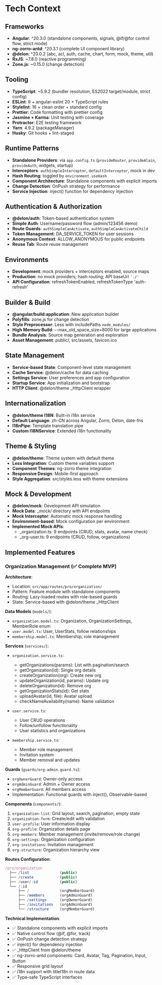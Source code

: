 # Tech Context

## Frameworks
- **Angular**: ^20.3.0 (standalone components, signals, @if/@for control flow, strict mode)
- **ng-zorro-antd**: ^20.3.1 (complete UI component library)
- **@delon**: ^20.0.2 (abc, acl, auth, cache, chart, form, mock, theme, util)
- **RxJS**: ~7.8.0 (reactive programming)
- **Zone.js**: ~0.15.0 (change detection)

## Tooling
- **TypeScript**: ~5.9.2 (bundler resolution, ES2022 target/module, strict config)
- **ESLint**: 9 + angular-eslint 20 + TypeScript rules
- **Stylelint**: 16 + clean order + standard config
- **Prettier**: Code formatting with prettier config
- **Jasmine + Karma**: Unit testing with coverage
- **Protractor**: E2E testing framework
- **Yarn**: 4.9.2 (packageManager)
- **Husky**: Git hooks + lint-staged

## Runtime Patterns
- **Standalone Providers**: via `app.config.ts` (`provideRouter`, `provideAlain`, `provideAuth`, widgets, startup)
- **Interceptors**: `authSimpleInterceptor`, `defaultInterceptor`, mock in dev
- **Hash Routing**: toggled by `environment.useHash`
- **Component Architecture**: Standalone components with explicit imports
- **Change Detection**: OnPush strategy for performance
- **Service Injection**: inject() function for dependency injection

## Authentication & Authorization
- **@delon/auth**: Token-based authentication system
- **Simple Auth**: Username/password flow (admin/123456 demo)
- **Route Guards**: `authSimpleCanActivate`, `authSimpleCanActivateChild`
- **Token Management**: DA_SERVICE_TOKEN for user sessions
- **Anonymous Context**: ALLOW_ANONYMOUS for public endpoints
- **Reuse Tab**: Route reuse management

## Environments
- **Development**: mock providers + interceptors enabled, source maps
- **Production**: no mock providers; hash routing; API baseUrl `'./'`
- **API Configuration**: refreshTokenEnabled, refreshTokenType 'auth-refresh'

## Builder & Build
- **@angular/build:application**: New application builder
- **Polyfills**: zone.js for change detection
- **Style Preprocessor**: Less with includePaths `node_modules/`
- **High Memory Build**: --max_old_space_size=8000 for large applications
- **Bundle Analysis**: Source map generation and exploration
- **Asset Management**: public/, src/assets, favicon.ico

## State Management
- **Service-based State**: Component-level state management
- **Cache Service**: @delon/cache for data caching
- **Settings Service**: User preferences and app configuration
- **Startup Service**: App initialization and bootstrap
- **HTTP Client**: @delon/theme _HttpClient wrapper

## Internationalization
- **@delon/theme I18N**: Built-in i18n service
- **Default Language**: zh-CN across Angular, Zorro, Delon, date-fns
- **I18nPipe**: Template translation pipe
- **Custom I18NService**: Extended i18n functionality

## Theme & Styling
- **@delon/theme**: Theme system with default theme
- **Less Integration**: Custom theme variables support
- **Component Themes**: ng-zorro theme integration
- **Responsive Design**: Mobile-first approach
- **Style Aggregation**: src/styles.less with theme extensions

## Mock & Development
- **@delon/mock**: Development API simulation
- **Mock Data**: _mock/ directory with API endpoints
- **Mock Interceptor**: Automatic mock response handling
- **Environment-based**: Mock configuration per environment
- **Implemented Mock APIs**:
  - _organization.ts: 9 endpoints (CRUD, stats, avatar, name check)
  - _org-user.ts: 9 endpoints (CRUD, follow, organizations)

## Implemented Features

### Organization Management (✅ Complete MVP)

**Architecture**:
- Location: `src/app/routes/pro/organization/`
- Pattern: Feature module with standalone components
- Routing: Lazy-loaded routes with role-based guards
- State: Service-based with @delon/theme _HttpClient

**Data Models** (`models/`):
- `organization.model.ts`: Organization, OrganizationSettings, MemberRole enum
- `user.model.ts`: User, UserStats, follow relationships
- `membership.model.ts`: Membership, role management

**Services** (`services/`):
- `organization.service.ts`:
  - getOrganizations(params): List with pagination/search
  - getOrganization(id): Single org details
  - createOrganization(org): Create new org
  - updateOrganization(id, params): Update org
  - deleteOrganization(id): Remove org
  - getOrganizationStats(id): Get stats
  - uploadAvatar(id, file): Avatar upload
  - checkNameAvailability(name): Name validation
  
- `user.service.ts`:
  - User CRUD operations
  - Follow/unfollow functionality
  - User statistics and organizations

- `membership.service.ts`:
  - Member role management
  - Invitation system
  - Member removal and updates

**Guards** (`guards/org-admin.guard.ts`):
- `orgOwnerGuard`: Owner-only access
- `orgAdminGuard`: Admin + Owner access
- `orgMemberGuard`: All members access
- Implementation: Functional guards with inject(), Observable-based

**Components** (`components/`):
1. `organization-list`: Grid layout, search, pagination, empty state
2. `organization-form`: Create/edit with validation
3. `user-profile`: User information display
4. `org-profile`: Organization details page
5. `org-members`: Member management (invite/remove/role change)
6. `org-settings`: Organization configuration
7. `org-invitations`: Invitation management
8. `org-structure`: Organization hierarchy view

**Routes Configuration**:
```typescript
/pro/organization
  ├── /list              (public)
  ├── /create            (public)
  ├── /user/:id          (public)
  └── /:id
      ├── /              (orgMemberGuard)
      ├── /members       (orgAdminGuard)
      ├── /settings      (orgOwnerGuard)
      ├── /invitations   (orgAdminGuard)
      └── /structure     (orgMemberGuard)
```

**Technical Implementation**:
- ✅ Standalone components with explicit imports
- ✅ Native control flow (@if, @for, track)
- ✅ OnPush change detection strategy
- ✅ inject() for dependency injection
- ✅ _HttpClient from @delon/theme
- ✅ ng-zorro-antd components: Card, Avatar, Tag, Pagination, Input, Button
- ✅ Responsive grid layout
- ✅ i18n support with titleI18n in route data
- ✅ Type-safe TypeScript interfaces
